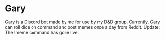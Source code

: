 # Gary
Gary is a Discord bot made by me for use by my D&amp;D group. Currently, Gary can roll dice on command and post memes once a day from Reddit.
Update: The !meme command has gone live.
